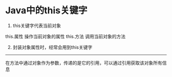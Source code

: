 # Java中的this关键字

1. this关键字代表当前对象

this.属性 操作当前对象的属性
this.方法 调用当前对象的方法

2. 封装对象属性时，经常会用到this关键字


---

在方法中通过对象作为参数，传递的是它的引用，可以通过引用获取该对象所有信息

